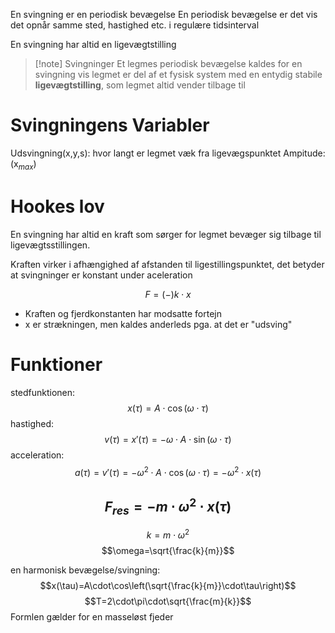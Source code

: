 En svingning er en periodisk bevægelse
En periodisk bevægelse er det vis det opnår samme sted, hastighed etc. i regulære tidsinterval

En svingning har altid en ligevægtstilling

>[!note] Svingninger
>Et legmes periodisk bevægelse kaldes for en svingning vis legmet er del af et fysisk system med en entydig stabile **ligevægtstilling**, som legmet altid vender tilbage til


# Svingningens Variabler
Udsvingning(x,y,s): hvor langt er legmet væk fra ligevægspunktet
Ampitude: (x$_{max}$)





# Hookes lov

En svingning har altid en kraft som sørger for legmet bevæger sig tilbage til ligevægtsstillingen.

Kraften virker i afhængighed af afstanden til ligestillingspunktet, det betyder at svingninger er konstant under aceleration

$$F=(-)k\cdot x$$
- Kraften og fjerdkonstanten har modsatte fortejn
- x er strækningen, men kaldes anderleds pga. at det er "udsving"

# Funktioner
stedfunktionen:
$$x(\tau)=A\cdot\cos(\omega\cdot\tau)$$
hastighed:
$$v(\tau)=x'(\tau)=-\omega\cdot A\cdot\sin(\omega\cdot\tau)$$
acceleration:
$$a(\tau)=v'(\tau)=-\omega^2\cdot A\cdot\cos(\omega\cdot\tau)=-\omega^2\cdot x(\tau)$$

$$F_{res}=-m\cdot\omega^2\cdot x(\tau) $$
---
$$k=m\cdot\omega^2$$
$$\omega=\sqrt{\frac{k}{m}}$$

en harmonisk bevægelse/svingning:
$$x(\tau)=A\cdot\cos\left(\sqrt{\frac{k}{m}}\cdot\tau\right)$$
$$T=2\cdot\pi\cdot\sqrt{\frac{m}{k}}$$
Formlen gælder for en masseløst fjeder

